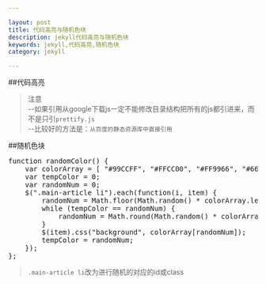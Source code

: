 ```yaml
---

layout: post
title: 代码高亮与随机色块
description: jekyll代码高亮与随机色块
keywords: jekyll,代码高亮,随机色块
category: jekyll

---
```

 
##代码高亮
	<!-- 代码高亮 -->
	<link href="{{ site.url }}{{ site.themes }}/google-code-prettify/css/mine.css" rel="stylesheet" type="text/css" media="all" />
	<script src="http://apps.bdimg.com/libs/prettify/r298/prettify.js" type="text/javascript"></script>
	<script type="text/javascript">
	$(function() {
		$('pre').addClass('prettyprint').attr('style', 'overflow:auto');
		window.prettyPrint && prettyPrint();
	});
	</script>
> 注意  
> --如果引用从google下载js一定不能修改目录结构把所有的js都引进来，而不是只引`prettify.js`  
> --比较好的方法是：`从百度的静态资源库中直接引用`
  
##随机色块
<pre>
function randomColor() {
	var colorArray = [ "#99CCFF", "#FFCC00", "#FF9966", "#66CCCC", "#99CCCC", "#CCFF99", "#99CC66", "#FF9900", "#0099CC", "#FF9966" ];
	var tempColor = 0;
	var randomNum = 0;
	$(".main-article li").each(function(i, item) {
		randomNum = Math.floor(Math.random() * colorArray.length);
		while (tempColor == randomNum) {
			randomNum = Math.round(Math.random() * colorArray.length);
		}
		$(item).css("background", colorArray[randomNum]);
		tempColor = randomNum;
	});
};
</pre>
> `.main-article li`改为进行随机的对应的id或class


